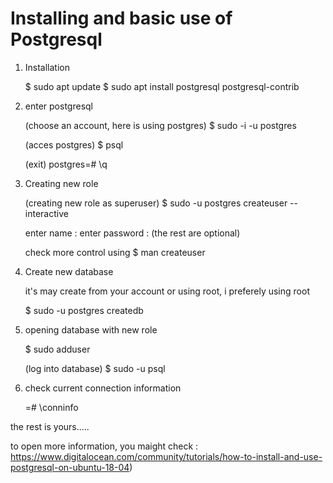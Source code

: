 <h1>Installing and basic use of Postgresql </h1>

1. Installation
    
    $ sudo apt update
    $ sudo apt install postgresql postgresql-contrib

2. enter postgresql
    
    (choose an account, here is using postgres)
    $ sudo -i -u postgres
    
    (acces postgres)
    $ psql
    
    (exit)
    postgres=# \q

3. Creating new role
    
    (creating new role as superuser)
    $ sudo -u postgres createuser --interactive
    
    enter name : 
    enter password :
    (the rest are optional)
    
    check more control using
    $ man createuser

4. Create new database

    it's may create from your account or using root, i preferely using root
    
    $ sudo -u postgres createdb <name>

5. opening database with new role

    $ sudo adduser <your role name>
    
    (log into database)
    $ sudo -u <your role name> psql

6. check current connection information

    <your role name>=# \conninfo

 the rest is yours.....

to open more information, you maight check : 
https://www.digitalocean.com/community/tutorials/how-to-install-and-use-postgresql-on-ubuntu-18-04)


